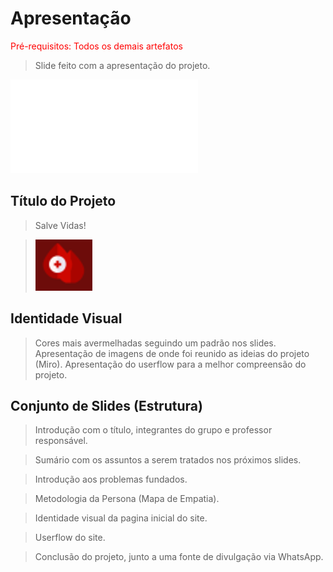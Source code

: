 # Apresentação

<span style="color:red">Pré-requisitos: Todos os demais artefatos</span>

>Slide feito com a apresentação do projeto.

![Slide](images/Doacao_de_Sangue.pdf)

## Título do Projeto
> Salve Vidas!

>![Logo](images/salveVidas.png)


## Identidade Visual 
>Cores mais avermelhadas seguindo um padrão nos slides.
>Apresentação de imagens de onde foi reunido as ideias do projeto (Miro).
>Apresentação do userflow para a melhor compreensão do projeto.

## Conjunto de Slides (Estrutura)
>Introdução com o título, integrantes do grupo e professor responsável.


>Sumário com os assuntos a serem tratados nos próximos slides.


>Introdução aos problemas fundados.


>Metodologia da Persona (Mapa de Empatia).


>Identidade visual da pagina inicial do site.


>Userflow do site.


>Conclusão do projeto, junto a uma fonte de divulgação via WhatsApp.

